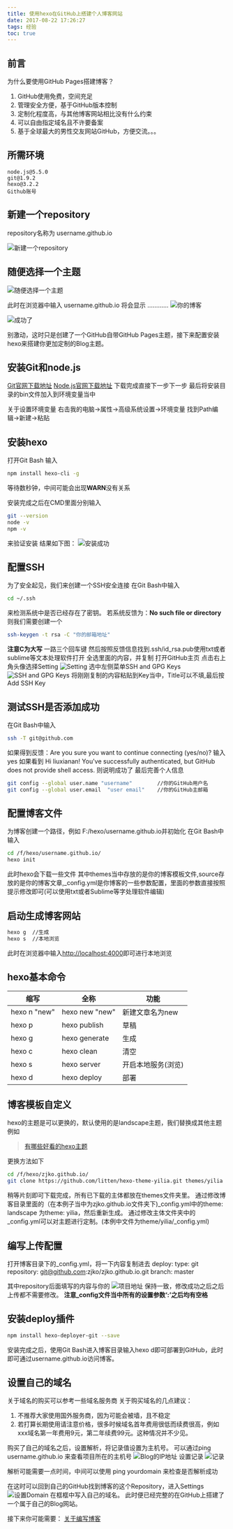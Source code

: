 ```yaml
---
title: 使用hexo在GitHub上搭建个人博客网站
date: 2017-08-22 17:26:27
tags: 经验
toc: true
---
```


## 前言


为什么要使用GitHub Pages搭建博客？

1. GitHub使用免费，空间充足
2. 管理安全方便，基于GitHub版本控制
3. 定制化程度高，与其他博客网站相比没有什么约束
4. 可以自由指定域名且不许要备案
5. 基于全球最大的男性交友网站GitHub，方便交流。。。

<!-- more -->

## 所需环境
	node.js@5.5.0
	git@1.9.2
	hexo@3.2.2
	Github账号


## 新建一个repository
 repository名称为 username.github.io

![新建一个repository](http://i4.bvimg.com/608364/b042f1bd2bd6242d.png)

## 随便选择一个主题

![随便选择一个主题](http://i1.bvimg.com/608364/2306aefb8fe0777c.png)

此时在浏览器中输入 username.github.io 将会显示
…………
![你的博客](http://i4.bvimg.com/608364/ef3f0da4e8d240cf.png)

![成功了](http://i4.bvimg.com/608364/0ae79c2896aeb3d2.png)

别激动，这时只是创建了一个GitHub自带GitHub Pages主题，接下来配置安装hexo来搭建你更加定制的Blog主题。


## 安装Git和node.js
[Git官网下载地址](https://git-scm.com/downloads)
[Node.js官网下载地址](http://nodejs.cn/download/)
下载完成直接下一步下一步
最后将安装目录的bin文件加入到环境变量当中

关于设置环境变量
右击我的电脑->属性->高级系统设置->环境变量
找到Path编辑->新建->粘贴

## 安装hexo
打开Git Bash 输入
``` bash
npm install hexo-cli -g
```
等待数秒钟，中间可能会出现**WARN**没有关系

安装完成之后在CMD里面分别输入
``` bash
git --version
node -v
npm -v
```
来验证安装
结果如下图：
![安装成功](http://i1.bvimg.com/608364/4fb0b2d00d080173.png)

## 配置SSH
为了安全起见，我们来创建一个SSH安全连接
在Git Bash中输入
``` bash
cd ~/.ssh
```
来检测系统中是否已经存在了密钥。
若系统反馈为：**No such file or directory**
则我们需要创建一个
``` bash
ssh-keygen -t rsa -C "你的邮箱地址"
```
**注意C为大写**
一路三个回车键
然后按照反馈信息找到.ssh/id_rsa.pub使用txt或者sublime等文本处理软件打开
全选里面的内容，并复制
打开GitHub主页
点击右上角头像选择Setting
![Setting](http://i1.bvimg.com/608364/a7c4529943b91341.png)
选中左侧菜单SSH and GPG Keys
![SSH and GPG Keys](http://i1.bvimg.com/608364/fd3bd960e6fc6bc7.png)
将刚刚复制的内容粘贴到Key当中，Title可以不填,最后按Add SSH Key


## 测试SSH是否添加成功
在Git Bash中输入
``` bash
ssh -T git@github.com
```
如果得到反馈：Are you sure you want to continue connecting (yes/no)?
输入yes
如果看到
Hi liuxianan! You've successfully authenticated, but GitHub does not provide shell access.
则说明成功了
最后完善个人信息
``` bash
git config --global user.name "username"		//你的GitHub用户名
git config --global user.email  "user email"	//你的GitHub主邮箱
```



## 配置博客文件
为博客创建一个路径，例如 F:/hexo/username.github.io并初始化
在Git Bash中输入
``` bash
cd /f/hexo/username.github.io/
hexo init
```
此时hexo会下载一些文件
其中themes当中存放的是你的博客模板文件,source存放的是你的博客文章,_config.yml是你博客的一些参数配置，里面的参数直接按照提示修改即可(可以使用txt或者Sublime等字处理软件编辑)

## 启动生成博客网站
``` bash
hexo g	//生成
hexo s 	//本地浏览
```
此时在浏览器中输入[http://localhost:4000](http://localhost:4000)即可进行本地浏览


## hexo基本命令
缩写	|	全称			|功能
-|-|-
hexo n "new"|	hexo new "new"	|新建文章名为new
hexo p 		|	hexo publish	|草稿
hexo g 		| 	hexo generate	|生成
hexo c 		| 	hexo clean		|清空
hexo s 		|	hexo server		|开启本地服务(浏览)
hexo d 		|	hexo deploy		|部署

## 博客模板自定义
hexo的主题是可以更换的，默认使用的是landscape主题，我们替换成其他主题例如
>[有哪些好看的hexo主题](https://www.zhihu.com/question/24422335)

更换方法如下
``` bash
cd /f/hexo/zjko.github.io/
git clone https://github.com/litten/hexo-theme-yilia.git themes/yilia

```
稍等片刻即可下载完成，所有已下载的主体都放在themes文件夹里。
通过修改博客目录里面的（在本例子当中为zjko.github.io文件夹下)_config.yml中的theme: landscape 为theme: yilia，然后重新生成。
通过修改主体文件夹中的_config.yml可以对主题进行定制。(本例中文件为theme/yilia/_config.yml)

## 编写上传配置
打开博客目录下的_config.yml，将一下内容复制进去
	deploy:
  		type: git
  		repository: git@github.com:zjko/zjko.github.io.git
  		branch: master

其中repository后面填写的内容与你的
![项目地址](http://i1.bvimg.com/608364/bc187f82e4b6dd52.png)
保持一致，修改成功之后之后上传都不需要修改。
**注意_config文件当中所有的设置参数‘:’之后均有空格**

## 安装deploy插件
``` bash
npm install hexo-deployer-git --save

```
安装完成之后，使用Git Bash进入博客目录输入hexo d即可部署到GitHub，此时即可通过username.github.io访问博客。

## 设置自己的域名
关于域名的购买可以参考一些域名服务商
关于购买域名的几点建议：

1. 不推荐大家使用国外服务商，因为可能会被墙，且不稳定
2. 若打算长期使用请注意价格，很多时候域名首年费用很低而续费很高，例如xxx域名第一年费用9元，第二年续费99元。这种情况并不少见。

购买了自己的域名之后，设置解析，将记录值设置为主机号。
可以通过ping username.github.io 来查看项目所在的主机号
![Blog的IP地址](http://i1.bvimg.com/608364/c8477d6ab9403d0c.png)
设置记录
![记录](http://i1.bvimg.com/608364/c17e851638ea3124.png)

解析可能需要一点时间，中间可以使用
	ping yourdomain
来检查是否解析成功

在这时可以回到自己的GitHub找到博客的这个Repository，进入Settings
![设置Domain](http://i1.bvimg.com/608364/80ed0a40da12515f.png)
在框框中写入自己的域名。
此时便已经完整的在GitHub上搭建了一个属于自己的Blog网站。


接下来你可能需要：
[关于编写博客](http://zjko.vip/2017/08/24/关于编写博客/)
